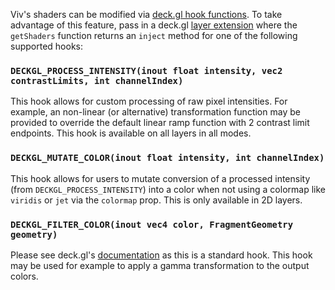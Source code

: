 Viv's shaders can be modified via [deck.gl hook functions](https://deck.gl/docs/developer-guide/custom-layers/writing-shaders#standard-shader-hooks). To take advantage of this feature, pass in a deck.gl [layer extension](https://deck.gl/docs/api-reference/extensions/overview) where the `getShaders` function returns an `inject` method for one of the following supported hooks:

### `DECKGL_PROCESS_INTENSITY(inout float intensity, vec2 contrastLimits, int channelIndex)`

This hook allows for custom processing of raw pixel intensities. For example, an non-linear (or alternative) transformation function may be provided to override the default linear ramp function with 2 contrast limit endpoints. This hook is available on all layers in all modes.

### `DECKGL_MUTATE_COLOR(inout float intensity, int channelIndex)`

This hook allows for users to mutate conversion of a processed intensity (from `DECKGL_PROCESS_INTENSITY`) into a color when not using a colormap like `viridis` or `jet` via the `colormap` prop. This is only available in 2D layers.

### `DECKGL_FILTER_COLOR(inout vec4 color, FragmentGeometry geometry)`

Please see deck.gl's [documentation](https://deck.gl/docs/developer-guide/custom-layers/writing-shaders#fsdeckgl_filter_color) as this is a standard hook. This hook may be used for example to apply a gamma transformation to the output colors.

